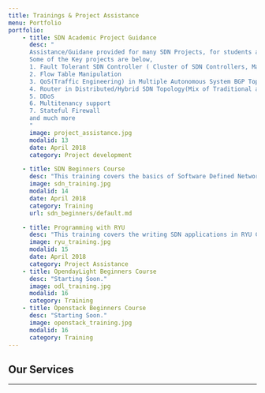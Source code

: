 ```yaml
---
title: Trainings & Project Assistance
menu: Portfolio
portfolio:
    - title: SDN Academic Project Guidance
      desc: "
      Assistance/Guidane provided for many SDN Projects, for students across the world.
      Some of the Key projects are below,
      1. Fault Tolerant SDN Controller ( Cluster of SDN Controllers, Master/Slave roles, Data Synchronization)
      2. Flow Table Manipulation
      3. QoS(Traffic Engineering) in Multiple Autonomous System BGP Topology
      4. Router in Distributed/Hybrid SDN Topology(Mix of Traditional and SDN Controlled Devices)
      5. DDoS
      6. Multitenancy support
      7. Stateful Firewall
      and much more
      "
      image: project_assistance.jpg
      modalid: 13
      date: April 2018
      category: Project development

    - title: SDN Beginners Course
      desc: "This training covers the basics of Software Defined Networking. Includes SDN, Openflow Theory, Setting up the SDN test environment, RYU and ODL Controllers."
      image: sdn_training.jpg
      modalid: 14
      date: April 2018
      category: Training
      url: sdn_beginners/default.md

    - title: Programming with RYU
      desc: "This training covers the writing SDN applications in RYU Controller. Step by Step approach with exercises to mini projects"
      image: ryu_training.jpg
      modalid: 15
      date: April 2018
      category: Project Assistance
    - title: OpendayLight Beginners Course
      desc: "Starting Soon."
      image: odl_training.jpg
      modalid: 16
      category: Training
    - title: Openstack Beginners Course
      desc: "Starting Soon."
      image: openstack_training.jpg
      modalid: 16
      category: Training
---
```

## Our Services
___
